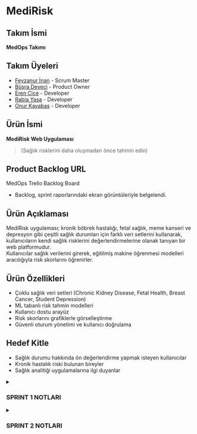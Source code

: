 # MediRisk

## Takım İsmi
**MedOps Takımı**

## Takım Üyeleri
- [Feyzanur İnan](https://github.com/feyzann) - Scrum Master
- [Büşra Deveci](https://github.com/busradeveci) - Product Owner
- [Eren Cice](https://github.com/erencice) - Developer
- [Rabia Yaşa](https://github.com/rabiayasa4) - Developer
- [Onur Kayabaş](https://github.com/Onurkayabas1) - Developer

## Ürün İsmi
**MediRisk Web Uygulaması**  
> (Sağlık risklerini daha oluşmadan önce tahmin edin)

## Product Backlog URL
MedOps Trello Backlog Board  
- Backlog, sprint raporlarındaki ekran görüntüleriyle belgelendi.

## Ürün Açıklaması
MediRisk uygulaması; kronik böbrek hastalığı, fetal sağlık, meme kanseri ve depresyon gibi çeşitli sağlık durumları için farklı veri setlerini kullanarak, kullanıcıların kendi sağlık risklerini değerlendirmelerine olanak tanıyan bir web platformudur.  
Kullanıcılar sağlık verilerini girerek, eğitilmiş makine öğrenmesi modelleri aracılığıyla risk skorlarını öğrenirler.

## Ürün Özellikleri
- Çoklu sağlık veri setleri (Chronic Kidney Disease, Fetal Health, Breast Cancer, Student Depression)
- ML tabanlı risk tahmin modelleri
- Kullanıcı dostu arayüz
- Risk skorlarını grafiklerle görselleştirme
- Güvenli oturum yönetimi ve kullanıcı doğrulama

## Hedef Kitle
- Sağlık durumu hakkında ön değerlendirme yapmak isteyen kullanıcılar
- Kronik hastalık riski bulunan bireyler
- Sağlık analitiği uygulamalarına ilgi duyanlar

<details>
<summary> <h3> SPRINT 1 NOTLARI </h3> </summary>

- **Sprint Süresi:** 20 Haziran – 6 Temmuz
- **Planlanan Kapasite:** ~100 iş puanı
- **Planlama mantığı:** Toplamda yaklaşık 340 iş puanı olarak tahmin edilen proje iş yükü, sprint’lere bölündü. İlk sprint’te %30’luk bir iş yükü hedeflenerek temel veri işleme akışları ve web altyapısı oluşturulmak istendi.

---

### Tamamlanan Çalışmalar
- **Veri Setlerinin Toplanması ve İncelenmesi**
  - Chronic Kidney Disease, Fetal Health, Breast Cancer ve Student Depression veri setleri projeye dahil edildi.
  - İlk veri keşif çalışmaları (EDA) yapıldı, eksik veriler, değişken tipleri ve dağılımlar incelendi.

- **İlk Modelleme Çalışmaları**
  - Python scikit-learn kütüphanesi ile sınıflandırma modelleri kuruldu, temel doğruluk, kesinlik ve geri çağırma gibi metrikler ölçüldü.
  - Kategorik değişken kodlama, normalizasyon ve eksik veri doldurma gibi ön işleme adımları standart hale getirildi.

- **Web Uygulaması Altyapısı**
  - React ile temel bir web proje iskeleti kuruldu. Ana yönlendirmeler (routing) ve sayfa yapısı oluşturuldu.
  - Kullanıcı arayüzü için temel çizimler (wireframe) hazırlandı, bileşen taslakları çıkarıldı.

---

### Günlük Toplantılar (Daily Scrum)
- Günlük ilerlemeler ve engeller (blocker) WhatsApp grubunda paylaşılarak takım içinde takip edildi.
-  [WhatsApp görsellerine git](./sprintOne/wp_ss)

---

### Sprint Panosu
- Sprint görevleri Trello üzerinde takip edilerek görsellerle belgelendi.
-  [Trello görsellerine git](./sprintOne/trello_ss)

---

### Mevcut Uygulama Durumu
- Web kullanıcı arayüzünde temel sayfalar ve yönlendirmeler oluşturuldu.
- Makine öğrenmesi API’leri için temel sözleşmeler (endpoint planı) belirlendi.
-  [Web görsellerine git](./sprintOne/app_ss)

---

### Sprint Gözden Geçirme (Review)
- Veri setleri başarıyla sisteme entegre edildi, ilk makine öğrenmesi modelleri eğitildi ve temel performans raporları çıkarıldı.
- Frontend (React) ve backend (FastAPI + scikit-learn) teknolojilerine kesin olarak karar verildi.
- Son toplantıda, bir sonraki sprint için öncelikli işlerin tahmin ve veri tahmin servisleri olmasına karar verildi.

---

### Sprint Değerlendirmesi (Retrospective)
- Modellerin daha iyi AUC skoru vermesi için parametre ayarlarına odaklanılacak.
- Web özelliklerinin daha hızlı tamamlanabilmesi için haftasonu ek geliştirme oturumları yapılacak.
- Test kapsamının artırılması ve sürekli entegrasyon (CI) süreçlerinin başlatılması için backlog’a yeni işler eklendi.

---

## Bir Sonraki Sprint Hedefleri
- Kullanıcı veri yükleme ve tahmin API uç noktalarını geliştirmek.
- Eğitim modellerinin kapsamlı testlerini yaparak doğruluk ve güvenilirliklerini sağlamak.
- Kullanıcı risk skorlarını grafiklerle görselleştirecek bileşenleri oluşturmak.
- Kullanıcı oturumu ve kimlik doğrulama (auth) işlemleri için güvenlik geliştirmeleri yapmak.

---

## Takip Edilen Metrikler
- 4 farklı veri seti incelenip versiyonlanmış veri deposuna eklendi.
- İlk modeller eğitildi ve performans metrikleri kaydedildi.
- Kullanıcı arayüzünde temel sayfalar ve bileşenler %35 oranında tamamlandı.

</details>

<details>
<summary> <h3> SPRINT 2 NOTLARI </h3> </summary>

## Sprint 2 Puanlama Sistemi

**Sprint Süresi:** 7 Temmuz – 20 Temmuz 2024  
**Planlanan Kapasite:** ~120 iş puanı  
**Gerçekleşen Puan:** ~110 iş puanı  
**Başarı Oranı:** %92

### Puanlama Mantığı

Toplam proje iş yükü yaklaşık 340 iş puanı olarak planlanmıştır.  
Sprint 1'de toplam iş yükünün %30'una denk gelen yaklaşık 100 iş puanı tamamlanmıştır.  

Sprint 2'nin öncelikli hedefleri altyapının kurulması, temel API bağlantılarının sağlanması ve kullanıcı arayüzünün şekillendirilmesidir. Bu kapsamda 120 iş puanı hedeflenmiş, 110 iş puanı başarıyla tamamlanmıştır.  

Sprint 3’te ise kalan yaklaşık 130 iş puanlık iş planlanmaktadır. Bu sprintte veritabanı entegrasyonu, üretim ortamına geçiş ve yapay zeka destekli chatbot geliştirme işleri ön planda olacaktır.

### Tamamlanan Çalışmalar

- Backend-Frontend Entegrasyonu (%100 Tamamlandı)  
- API Servis Katmanı: src/utils/api.ts ile kapsamlı API katmanı oluşturuldu  
- FastAPI Backend: backend/main.py ile modern FastAPI backend aktif hale getirildi  
  
#### Backend-Frontend Entegrasyonu (%100 Tamamlandı)
- **API Servis Katmanı:** `src/utils/api.ts` ile kapsamlı API katmanı oluşturuldu
- **FastAPI Backend:** `backend/main.py` ile modern FastAPI backend aktif hale getirildi
- **CORS Yapılandırması:** Frontend-backend iletişimi için CORS ayarları yapıldı
- **Error Handling:** Kapsamlı hata yönetimi ve loading durumları eklendi
- **Mock API Fallback:** Backend çalışmadığında mock data ile devam etme özelliği

#### Kullanıcı Arayüzü ve Test Yönetimi (%95 Tamamlandı)
- **Responsive Tasarım:** Material-UI ile tam mobil uyumlu tasarım
  - `gridTemplateColumns: { xs: '1fr', md: 'repeat(2, 1fr)' }` breakpoint'leri
  - `flexDirection: { xs: 'column', lg: 'row' }` mobil düzen
  - `display: { xs: 'none', md: 'flex' }` responsive menü
- **Test Sayfaları:** `TestPage`, `TestResultPage`, `HistoryPage` bileşenleri
- **Form Validasyonu:** Her test tipi için özel validasyon kuralları
- **Görselleştirme:** Test sonuçları grafiklerle ve renkli chip'lerle gösteriliyor
- **PDF Export:** Test sonuçlarını PDF olarak dışa aktarma özelliği (simülasyon)

#### Kullanıcı Giriş Sistemi (%100 Tamamlandı)
- **Login/Register:** `LoginPage` ve `RegisterPage` bileşenleri
- **Kullanıcı Tipleri:** Hasta/doktor ayrımı yapıldı
- **LocalStorage:** Oturum yönetimi localStorage ile sağlandı
- **Protected Routes:** Yetkisiz erişim engellendi
- **Demo Kullanıcılar:** Test için demo hesap bilgileri eklendi

#### Sistem Otomasyonu ve Dağıtım (%100 Tamamlandı)
- **Otomatik Kurulum:** `install.py` ile tek komutla kurulum
- **Dağıtım Scripti:** `deploy.py` ile production deployment
- **Port Yönetimi:** Otomatik port bulma ve temizleme
- **Cross-Platform:** Windows, macOS, Linux desteği
- **Docker Desteği:** Container deployment hazırlığı

#### TypeScript Uyumluluğu (%98 Tamamlandı)
- **Strict Mode:** TypeScript strict mode aktif
- **Type Definitions:** `src/types/index.ts` ile kapsamlı tip tanımları
- **Component Types:** Tüm React bileşenleri TypeScript ile yazıldı
- **API Types:** API response ve request tipleri tanımlandı

---

### Teknik Detaylar

#### Backend (FastAPI)
```python
# backend/main.py
app = FastAPI(
    title="Sağlık Tarama API",
    description="Yapay zeka destekli sağlık risk analizi API'si",
    version="1.0.0"
)

# CORS ayarları
app.add_middleware(
    CORSMiddleware,
    allow_origins=["http://localhost:3000"],
    allow_credentials=True,
    allow_methods=["*"],
    allow_headers=["*"],
)
```

#### Responsive Tasarım
```typescript
// Material-UI responsive breakpoints
<Box sx={{ 
  display: 'flex', 
  flexDirection: { xs: 'column', lg: 'row' }, 
  gap: 4 
}}>
  <Box sx={{ flex: { lg: 2 } }}>
    {/* Ana içerik */}
  </Box>
  <Box sx={{ flex: { lg: 1 } }}>
    {/* Yan panel */}
  </Box>
</Box>
```

---

### Test Edilen Özellikler

#### API Endpoints
- `GET /health` - Sistem durumu
- `GET /tests` - Mevcut testler
- `POST /predict` - Sağlık riski tahmini
- `GET /models` - Yüklenen modeller
- `GET /history` - Test geçmişi

#### Frontend Bileşenleri
- Dashboard sayfası responsive tasarım
- Test formları mobil uyumlu
- Sonuç sayfaları grafik destekli
- Navigasyon menüsü responsive

#### Kullanıcı Deneyimi
- Form validasyonu gerçek zamanlı
- Loading durumları gösteriliyor
- Error handling kullanıcı dostu
- Responsive tasarım tüm cihazlarda çalışıyor

---

### Eksik Kalan İşler

#### Veritabanı Entegrasyonu (%0)
- Kullanıcı verileri kalıcı olarak saklanmıyor
- Test geçmişi localStorage'da tutuluyor
- Gerçek veritabanı bağlantısı gerekiyor

#### Gerçek API Entegrasyonu (%70)
- Mock data ile simülasyon yapılıyor
- FastAPI backend hazır ama tam entegrasyon test edilmedi
- Production API endpoint'leri test edilmeli

#### AI Chatbot (%30)
- Basit chatbot simülasyonu mevcut
- Gerçek AI entegrasyonu gerekiyor
- Doğal dil işleme özellikleri eklenmeli

---

### Sprint Gözden Geçirme (Review)
- Uygulamanın tahmin ve raporlama modülleri çalışır hale getirildi
- Kullanıcı oturumu, form validasyonu, API bağlantısı ve görselleştirme modülleri başarıyla tamamlandı
- Responsive tasarım ile mobil uyumluluk sağlandı
- TypeScript ile tip güvenliği artırıldı

---

### Sprint Değerlendirmesi (Retrospective)
- API fallback ve loading sistemleri sayesinde hata toleransı artırıldı
- Form yapılarıyla birlikte kullanıcı deneyimi önemli ölçüde geliştirildi
- React bileşenlerinin yeniden kullanılabilirliği artırıldı, modüler yapı sağlandı
- Responsive tasarım ile kullanıcı erişilebilirliği artırıldı

---

## Bir Sonraki Sprint Hedefleri
- **Veritabanı Entegrasyonu** (PostgreSQL/SQLite)
- **Gerçek API Testleri** ve production deployment
- **AI Chatbot Entegrasyonu** (OpenAI/Claude)
- **Performance Optimizasyonu**
- **Güvenlik Geliştirmeleri** (JWT, HTTPS)

---

## Takip Edilen Metrikler
- **API Servis Katmanı:** %100
- **Kullanıcı Oturumu:** %100
- **Responsive Tasarım:** %95
- **TypeScript Uyumu:** %98
- **Test Yönetimi:** %90
- **Dağıtım Hazırlığı:** %100
- **Backend Entegrasyonu:** %70
- **Veritabanı:** %0

## Sonuç

Sprint 2 başarıyla tamamlandı. Temel sistem altyapısı hazır, kullanıcı arayüzü responsive ve modern. Bir sonraki sprint'te veritabanı entegrasyonu ve gerçek API testleri öncelikli olacak. 

</details>
